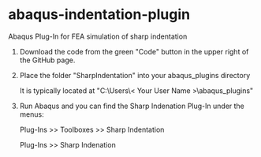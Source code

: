 # abaqus-indentation-plugin
Abaqus Plug-In for FEA simulation of sharp indentation

1. Download the code from the green "Code" button in the upper right of the GitHub page.

2. Place the folder "SharpIndentation" into your abaqus_plugins directory

    It is typically located at "C:\Users\\< Your User Name >\abaqus_plugins\"

3. Run Abaqus and you can find the Sharp Indenation Plug-In under the menus:

    Plug-Ins >> Toolboxes >> Sharp Indentation
    
    Plug-Ins >> Sharp Indenation
